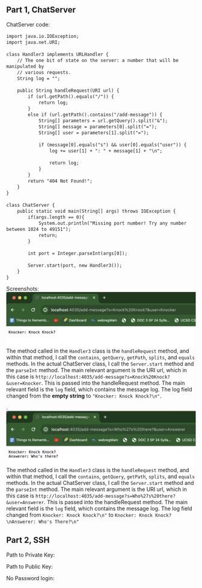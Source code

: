 ## Part 1, ChatServer


ChatServer code:
```
import java.io.IOException;
import java.net.URI;

class Handler3 implements URLHandler {
    // The one bit of state on the server: a number that will be manipulated by
    // various requests.
    String log = "";

    public String handleRequest(URI url) {
        if (url.getPath().equals("/")) {
            return log;
        } 
        else if (url.getPath().contains("/add-message")) {
            String[] parameters = url.getQuery().split("&");
            String[] message = parameters[0].split("=");
            String[] user = parameters[1].split("=");

            if (message[0].equals("s") && user[0].equals("user")) {
                log += user[1] + ": " + message[1] + "\n";

                return log;
            }
        }
        return "404 Not Found!";
    }
}

class ChatServer {
    public static void main(String[] args) throws IOException {
        if(args.length == 0){
            System.out.println("Missing port number! Try any number between 1024 to 49151");
            return;
        }

        int port = Integer.parseInt(args[0]);

        Server.start(port, new Handler3());
    }
}
```

Screenshots:
![image](ChatServer1.png)
The method called in the `Handler3` class is the `handleRequest` method, and within that method, I call the `contains`, `getQuery`, `getPath`, `splits`, and `equals` methods. In the actual ChatServer class, I call the `Server.start` method and the `parseInt` method. 
The main relevant argument is the URI url, which in this case is `http://localhost:4035/add-message?s=Knock%20Knock?&user=Knocker`. This is passed into the handleRequest method. The main relevant field is the `log` field, which contains the message log. 
The log field changed from the **empty string** to `"Knocker: Knock Knock?\n"`. 



.
![image](ChatServer2.png)
The method called in the `Handler3` class is the `handleRequest` method, and within that method, I call the `contains`, `getQuery`, `getPath`, `splits`, and `equals` methods. In the actual ChatServer class, I call the `Server.start` method and the `parseInt` method. 
The main relevant argument is the URI url, which in this case is `http://localhost:4035/add-message?s=Who%27s%20there?&user=Answerer`. This is passed into the handleRequest method. The main relevant field is the `log` field, which contains the message log. 
The log field changed from `Knocker: Knock Knock?\n"` to `Knocker: Knock Knock?\nAnswerer: Who's There?\n"` 

## Part 2, SSH
Path to Private Key:

Path to Public Key:

No Password login:
